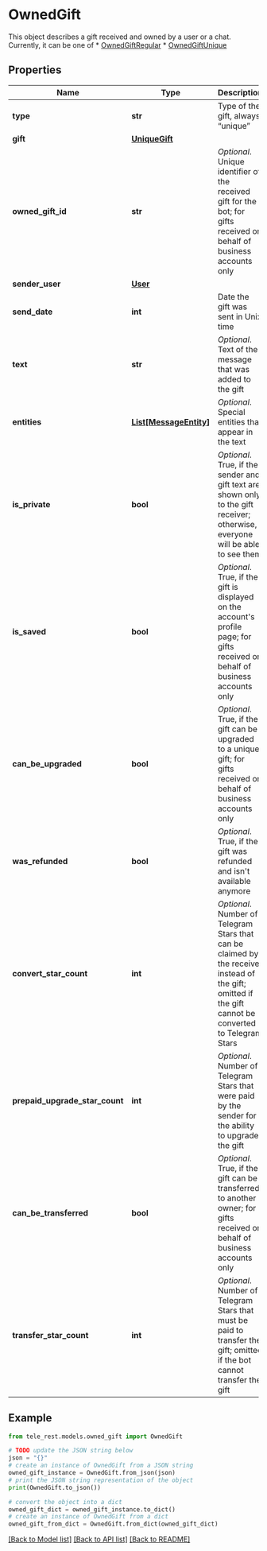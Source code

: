 # OwnedGift

This object describes a gift received and owned by a user or a chat. Currently, it can be one of  * [OwnedGiftRegular](https://core.telegram.org/bots/api/#ownedgiftregular) * [OwnedGiftUnique](https://core.telegram.org/bots/api/#ownedgiftunique)

## Properties

Name | Type | Description | Notes
------------ | ------------- | ------------- | -------------
**type** | **str** | Type of the gift, always “unique” | [default to 'unique']
**gift** | [**UniqueGift**](UniqueGift.md) |  | 
**owned_gift_id** | **str** | *Optional*. Unique identifier of the received gift for the bot; for gifts received on behalf of business accounts only | [optional] 
**sender_user** | [**User**](User.md) |  | [optional] 
**send_date** | **int** | Date the gift was sent in Unix time | 
**text** | **str** | *Optional*. Text of the message that was added to the gift | [optional] 
**entities** | [**List[MessageEntity]**](MessageEntity.md) | *Optional*. Special entities that appear in the text | [optional] 
**is_private** | **bool** | *Optional*. True, if the sender and gift text are shown only to the gift receiver; otherwise, everyone will be able to see them | [optional] [default to True]
**is_saved** | **bool** | *Optional*. True, if the gift is displayed on the account&#39;s profile page; for gifts received on behalf of business accounts only | [optional] [default to True]
**can_be_upgraded** | **bool** | *Optional*. True, if the gift can be upgraded to a unique gift; for gifts received on behalf of business accounts only | [optional] [default to True]
**was_refunded** | **bool** | *Optional*. True, if the gift was refunded and isn&#39;t available anymore | [optional] [default to True]
**convert_star_count** | **int** | *Optional*. Number of Telegram Stars that can be claimed by the receiver instead of the gift; omitted if the gift cannot be converted to Telegram Stars | [optional] 
**prepaid_upgrade_star_count** | **int** | *Optional*. Number of Telegram Stars that were paid by the sender for the ability to upgrade the gift | [optional] 
**can_be_transferred** | **bool** | *Optional*. True, if the gift can be transferred to another owner; for gifts received on behalf of business accounts only | [optional] [default to True]
**transfer_star_count** | **int** | *Optional*. Number of Telegram Stars that must be paid to transfer the gift; omitted if the bot cannot transfer the gift | [optional] 

## Example

```python
from tele_rest.models.owned_gift import OwnedGift

# TODO update the JSON string below
json = "{}"
# create an instance of OwnedGift from a JSON string
owned_gift_instance = OwnedGift.from_json(json)
# print the JSON string representation of the object
print(OwnedGift.to_json())

# convert the object into a dict
owned_gift_dict = owned_gift_instance.to_dict()
# create an instance of OwnedGift from a dict
owned_gift_from_dict = OwnedGift.from_dict(owned_gift_dict)
```
[[Back to Model list]](../README.md#documentation-for-models) [[Back to API list]](../README.md#documentation-for-api-endpoints) [[Back to README]](../README.md)


